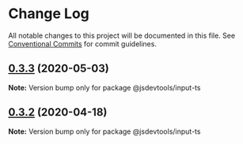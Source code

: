 # Change Log

All notable changes to this project will be documented in this file.
See [Conventional Commits](https://conventionalcommits.org) for commit guidelines.

## [0.3.3](https://github.com/jsdevtools/jsdevtools/compare/@jsdevtools/input-ts@0.3.2...@jsdevtools/input-ts@0.3.3) (2020-05-03)

**Note:** Version bump only for package @jsdevtools/input-ts





## [0.3.2](https://github.com/jsdevtools/jsdevtools/compare/@jsdevtools/input-ts@0.3.1...@jsdevtools/input-ts@0.3.2) (2020-04-18)

**Note:** Version bump only for package @jsdevtools/input-ts
